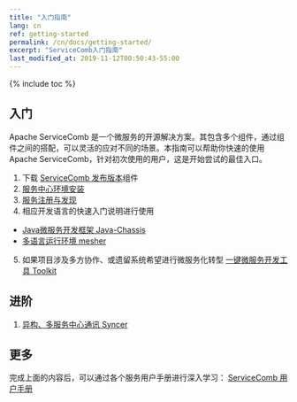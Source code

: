 ```yaml
---
title: "入门指南"
lang: cn
ref: getting-started
permalink: /cn/docs/getting-started/
excerpt: "ServiceComb入门指南"
last_modified_at: 2019-11-12T00:50:43-55:00
---
```


{% include toc %}
## 入门
Apache ServiceComb 是一个微服务的开源解决方案。其包含多个组件，通过组件之间的搭配，可以灵活的应对不同的场景。本指南可以帮助你快速的使用 Apache ServiceComb，针对初次使用的用户，这是开始尝试的最佳入口。  
1. 下载 [ServiceComb 发布版本](/cn/release/)组件  
2. [服务中心环境安装](/cn/docs/products/service-center/install/)
3. [服务注册与发现](/cn/docs/products/service-center/registration-discovery/)
4. 相应开发语言的快速入门说明进行使用 
- [Java微服务开发框架 Java-Chassis](/cn/docs/products/java-chassis/quick-start/)  
- [多语言运行环境 mesher](/cn/docs/products/mesher/quick-start/)
5. 如果项目涉及多方协作、或遗留系统希望进行微服务化转型
[一键微服务开发工具 Toolkit](/cn/docs/products/toolkit/quick-start/)

## 进阶  
1. [异构、多服务中心通讯 Syncer](/cn/docs/products/syncer/quick-start/)

## 更多  
完成上面的内容后，可以通过各个服务用户手册进行深入学习：
[ServiceComb 用户手册](/cn/docs/users/)
